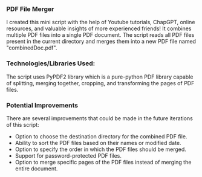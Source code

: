 <h3>PDF File Merger</h3>
<p>I created this mini script with the help of Youtube tutorials, ChapGPT, online resources, and valuable insights of more experienced friends! It combines multiple PDF files into a single PDF document. The script reads all PDF files present in the current directory and merges them into a new PDF file named "combinedDoc.pdf".</p>
<h3>Technologies/Libraries Used:</h3>
<p>The script uses PyPDF2 library which is a pure-python PDF library capable of splitting, merging together, cropping, and transforming the pages of PDF files.</p>
<h3>Potential Improvements</h3>
<p>There are several improvements that could be made in the future iterations of this script:</p>
<ul>
<li>Option to choose the destination directory for the combined PDF file.</li>
<li>Ability to sort the PDF files based on their names or modified date.</li>
<li>Option to specify the order in which the PDF files should be merged.</li>
<li>Support for password-protected PDF files.</li>
<li>Option to merge specific pages of the PDF files instead of merging the entire document.</li>
</ul>
